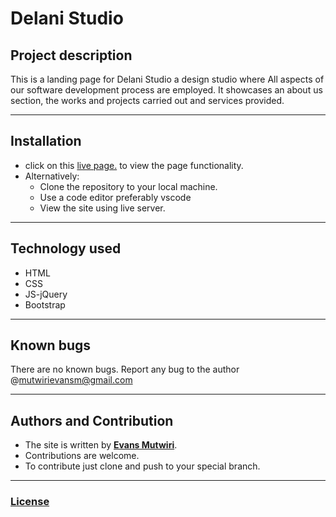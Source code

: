 # Delani Studio
## Project description
This is a landing page for Delani Studio a design studio where All aspects of our software development process are employed. It showcases an about us section, the works and projects carried out and services provided.

---
## Installation
- click on this [live page.](https://evansmutwiri.github.io/DelaniStudio/)  to view the page functionality.
- Alternatively:
  -  Clone the repository to your local machine.
  -  Use a code editor preferably vscode  
  -  View the site using live server. 
---

## Technology used
- HTML
- CSS
- JS-jQuery
- Bootstrap
---
## Known bugs
There are no known bugs. Report any bug to the author @mutwirievansm@gmail.com

---
## Authors and Contribution
- The site is written by [**Evans Mutwiri**](https://github.com/EvansMutwiri).   
- Contributions are welcome.  
- To contribute just clone and push to your special branch.  

---

### [License](LICENSE.txt)
